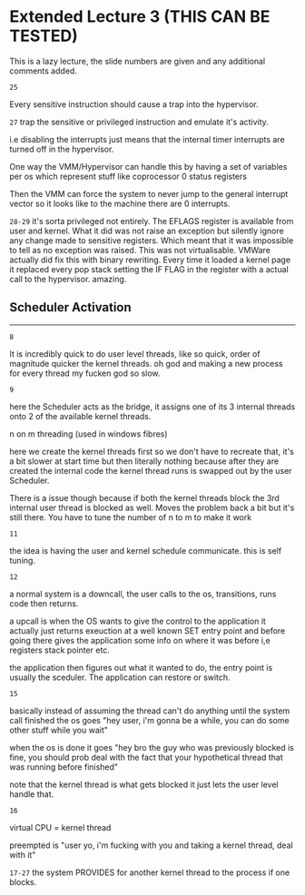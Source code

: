 # Extended Lecture 3 (THIS CAN BE TESTED)

This is a lazy lecture, the slide numbers are given and any additional comments added. 

`25`

Every sensitive instruction should cause a trap into the hypervisor.
 
`27`
trap the sensitive or privileged instruction and emulate it's activity. 

i.e  disabling the interrupts just means that the internal timer interrupts are turned off in the hypervisor. 

One way the VMM/Hypervisor can handle this by having a set of variables per os which represent stuff like coprocessor 0 status registers

Then the VMM can force the system to never jump to the general interrupt vector so it looks like to the machine there are 0 interrupts. 

`28-29` it's sorta privileged not entirely. The EFLAGS register is available from user and kernel. What it did was not raise an exception but silently ignore any change made to sensitive registers. Which meant that it was impossible to tell as no exception was raised. This was not virtualisable. 
VMWare actually did fix this with binary rewriting. Every time it loaded a kernel page it replaced every pop stack setting the IF FLAG in the register with a actual call to the hypervisor. amazing. 

## Scheduler Activation
---

`8`

It is incredibly quick to do user level threads, like so quick, order of magnitude quicker the kernel threads. oh god and making a new process for every thread my fucken god so slow. 

`9`

here the Scheduler acts as the bridge, it assigns one of its 3 internal threads onto 2 of the available kernel threads. 

n on m threading (used in windows fibres)

here we create the kernel threads first so we don't have to recreate that, it's a bit slower at start time but then literally nothing because after they are created the internal code the kernel thread runs is swapped out by the user Scheduler. 

There is a issue though because if both the kernel threads block the 3rd internal user thread is blocked as well. Moves the problem back a bit but it's still there. You have to tune the number of n to m to make it work 

`11`

the idea is having the user and kernel schedule communicate. 
this is self tuning. 

`12`

a normal system is a downcall, the user calls to the os, transitions, runs code then returns. 

a upcall is when the OS wants to give the control to the application it actually just returns exeuction at a well known SET entry point and before going there gives the application some info on where it was before i,e registers stack pointer etc. 

the application then figures out what it wanted to do, the entry point is usually the sceduler.
The application can restore or switch. 

`15`

basically instead of assuming the thread can't do anything until the system call finished the os goes "hey user, i'm gonna be a while, you can do some other stuff while you wait"

when the os is done it goes "hey bro the guy who was previously blocked is fine, you should prob deal with the fact that your hypothetical thread that was running before finished"

note that the kernel thread is what gets blocked it just lets the user level handle that. 

`16`

virtual CPU = kernel thread

preempted is "user yo, i'm fucking with you and taking a kernel thread, deal with it"

`17-27`
the system PROVIDES for another kernel thread to the process if one blocks. 












 
